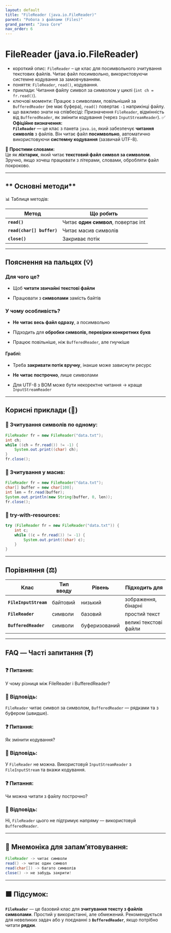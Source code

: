 ```yaml
---
layout: default
title: "FileReader (java.io.FileReader)"
parent: "Робота з файлами (Files)"
grand_parent: "Java Core"
nav_order: 6
---
```


# FileReader (java.io.FileReader)

*   короткий опис: `FileReader` – це клас для посимвольного зчитування текстових файлів. Читає файл посимвольно, використовуючи системне кодування за замовчуванням.
*   поняття: `FileReader`, `read()`, кодування.
*   приклади: Читання файлу символ за символом у циклі (`int ch = fr.read()`).
*   ключові моменти: Працює з символами, повільніший за `BufferedReader` (не має буфера), `read()` повертає `-1` наприкінці файлу.
*   що важливо знати на співбесіді: Призначення `FileReader`, відмінність від `BufferedReader`, як змінити кодування (через `InputStreamReader`).
    ✅ **Офіційне визначення:**  
    **`FileReader`** — це клас з пакета `java.io`, який забезпечує **читання символів** з файлів. Він читає файл **посимвольно**, автоматично використовуючи **системну кодування** (зазвичай UTF-8).

🧠 **Простими словами:**  
Це як **ліхтарик**, який читає **текстовий файл символ за символом**. Зручно, якщо хочеш працювати з літерами, словами, обробляти файл покроково.

---

## ** Основні методи**

📊 Таблиця методів:

| Метод | Що робить |
| ----- | ----- |
| **`read()`** | Читає **один символ**, повертає int |
| **`read(char[] buffer)`** | Читає масив символів |
| **`close()`** | Закриває потік |

---

## **Пояснення на пальцях (💡)**

### **Для чого це?**


* Щоб **читати звичайні текстові файли**

* Працювати з **символами** замість байтів

### **У чому особливість?**

* **Не читає весь файл одразу**, а посимвольно

* Підходить для **обробки символів, перевірки конкретних букв**

* Працює повільніше, ніж `BufferedReader`, але гнучкіше

#### **Граблі:**

* Треба **закривати потік вручну**, інакше може зависнути ресурс

* **Не читає построчно**, лише символами

* Для UTF-8 з BOM може бути некоректне читання -> краще `InputStreamReader`

---

## **Корисні приклади (🧪)**

### **🔹 Зчитування символів по одному:**

```java
FileReader fr = new FileReader("data.txt");
int ch;
while ((ch = fr.read()) != -1) {
    System.out.print((char) ch);
}
fr.close();
```
### **🔹 Зчитування у масив:**
```java
FileReader fr = new FileReader("data.txt");
char[] buffer = new char[100];
int len = fr.read(buffer);
System.out.println(new String(buffer, 0, len));
fr.close();
```
### **🔹 try-with-resources:**

```java
try (FileReader fr = new FileReader("data.txt")) {
    int c;
    while ((c = fr.read()) != -1) {
        System.out.print((char) c);
    }
}
```
---

## **Порівняння (⚖️)**

| Клас | Тип вводу | Рівень | Підходить для |
| ----- | ----- | ----- | ----- |
| **`FileInputStream`** | байтовий | низький | зображення, бінарні |
| **`FileReader`** | символи | базовий | простий текст |
| **`BufferedReader`** | символи | буферизований | великі текстові файли |

---

## **FAQ — Часті запитання (❓)**

### **❓ Питання:**

 У чому різниця між FileReader і BufferedReader?  
### **💬 Відповідь:**

 `FileReader` читає символ за символом, `BufferedReader` — рядками та з буфером (швидше).

### **❓ Питання:**

 Як змінити кодування?  
### **💬 Відповідь:**

 У `FileReader` не можна. Використовуй `InputStreamReader` з `FileInputStream` та вкажи кодування.

### **❓ Питання:**

 Чи можна читати з файлу построчно?  
### **💬 Відповідь:**

 Ні, `FileReader` цього не підтримує напряму — використовуй `BufferedReader`.

---

## **🧠 Мнемоніка для запам’ятовування:**


```java
FileReader -> читає символи
read() -> читає один символ
read(char[]) -> багато символів
close() -> не забудь закрити!
```
---

## **🟩 Підсумок:**

**`FileReader`** — це базовий клас для **зчитування тексту з файлів символами**. Простий у використанні, але обмежений. Рекомендується для невеликих задач або у поєднанні з **`BufferedReader`**, якщо потрібно читати **рядки**.